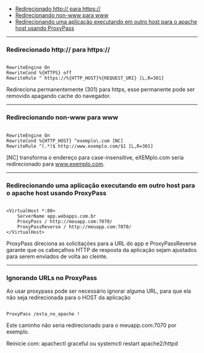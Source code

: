 

- [Redirecionado  http://  para https://](#redirecionado-http-para-https)
- [Redirecionando non-www para www](#redirecionando-non-www-para-www)
- [Redirecionando uma aplicação executando em outro host para o apache host usando ProxyPass](#redirecionando-uma-aplicação-executando-em-outro-host-para-o-apache-host-usando-proxypass)

---

### Redirecionado  http://  para https://

```

RewriteEngine On
RewriteCond %{HTTPS} off
RewriteRule ^ https://%{HTTP_HOST}%{REQUEST_URI} [L,R=301]

```

Redireciona permanentemente (301) para https, esse permanente pode ser removido apagando cache do navegador.

---
### Redirecionando non-www para www

```

RewriteEngine On
RewriteCond %{HTTP_HOST} ^exemplo\.com [NC]
RewriteRule ^(.*)$ http://www.exemplo.com/$1 [L,R=301]

```
[NC] transforma o endereço para case-insensitive, eXEMplo.com seria redirecionado para www.exemplo.com.


---

### Redirecionando uma aplicação executando em outro host para o apache host usando ProxyPass

```

<VirtualHost *:80>
    ServerName app.webapps.com.br
    ProxyPass / http://meuapp.com:7070/
    ProxyPassReverse / http://meuapp.com:7070/
</VirtualHost>

```

ProxyPass direciona as solicitações para a URL do app e ProxyPassReverse garante que os cabeçalhos HTTP de resposta da aplicação sejam ajustados para serem enviados de volta ao cleinte.

---

### Ignorando URLs no ProxyPass

Ao usar proxypass pode ser necessário ignorar alguma URL, para que ela não seja redirecionada para o HOST da aplicação
```

ProxyPass /esta_no_apache !

```
Este caminho não seria redirecionado para o meuapp.com:7070 por exemplo.



Reinicie com: apachectl graceful ou systemctl restart apache2/httpd
